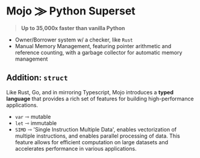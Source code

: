 # Mojo ⨠ Python Superset

> **Up to 35,000x faster than vanilla Python**

- Owner/Borrower system w/ a checker, like `Rust`
- Manual Memory Management, featuring pointer arithmetic and reference counting, with a garbage collector for automatic memory management

## Addition: `struct`

Like Rust, Go, and in mirroring Typescript, Mojo introduces a **typed language** that provides a rich set of features for building high-performance applications.

- `var` ⇾ mutable
- `let` ⇾ immutable
- `SIMD` ⇾ 'Single Instruction Multiple Data', enables vectorization of multiple instructions, and enables parallel processing of data. This feature allows for efficient computation on large datasets and accelerates performance in various applications.
